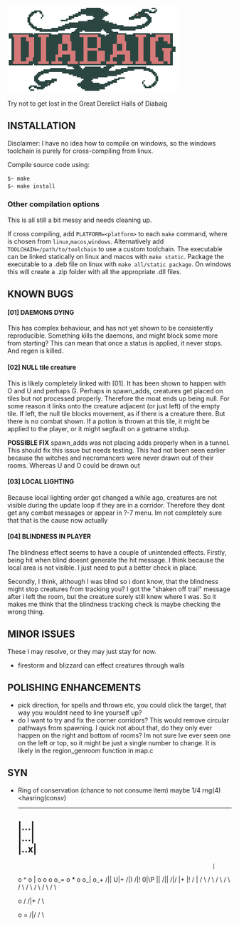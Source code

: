 ![logo](docs/images/logo.png)

Try not to get lost in the Great Derelict Halls of Diabaig

## INSTALLATION

Disclaimer: I have no idea how to compile on windows, so the windows toolchain is purely for cross-compiling from linux.

Compile source code using:

```bash
$~ make
$~ make install
```

### Other compilation options

This is all still a bit messy and needs cleaning up.

If cross compiling, add `PLATFORM=<platform>` to each `make` command, where <platform> is chosen from `linux`,`macos`,`windows`. Alternatively add `TOOLCHAIN=/path/to/toolchain` to use a custom toolchain.
The executable can be linked statically on linux and macos with `make static`.
Package the executable to a .deb file on linux with `make all/static package`. On windows this will create a .zip folder with all the appropriate .dll files.

## KNOWN BUGS

#### [01] DAEMONS DYING

This has complex behaviour, and has not yet shown to be consistently reproducible.
Something kills the daemons, and might block some more from starting?
This can mean that once a status is applied, it never stops. And regen is killed.

#### [02] NULL tile creature

This is likely completely linked with [01]. It has been shown to happen with O and U and perhaps G. 
Perhaps in spawn_adds, creatures get placed on tiles but not processed properly. Therefore the moat ends up being null. For some reason it links onto the creature adjacent (or just left) of the empty tile.
If left, the null tile blocks movement, as if there is a creature there. But there is no combat shown.  If a potion is thrown at this tile, it might be applied to the player, or it might segfault on a getname strdup.

**POSSIBLE FIX** spawn_adds was not placing adds properly when in a tunnel. This should fix this issue but needs testing.
This had not been seen earlier because the witches and necromancers were never drawn out of their rooms. Whereas U and O could be drawn out

#### [03] LOCAL LIGHTING

Because local lighting order got changed a while ago, creatures are not visible during the update loop if they are in a corridor. Therefore they dont get any combat messages or appear in ?-7 menu. 
Im not completely sure that that is the cause now actually

#### [04] BLINDNESS IN PLAYER

The blindness effect seems to have a couple of unintended effects. Firstly, being hit when blind doesnt generate the hit message. I think because the local area is not visible. I just need to put a better check in place. 

Secondly, I think, although I was blind so i dont know, that the blindness might stop creatures from tracking you? I got the "shaken off trail" message after i left the room, but the creature surely still knew where I was. So it makes me think that the blindness tracking check is maybe checking the wrong thing.

## MINOR ISSUES

These I may resolve, or they may just stay for now.

- firestorm and blizzard can effect creatures through walls

## POLISHING ENHANCEMENTS

- pick direction, for spells and throws etc, you could click the target, that way you wouldnt need to line yourself up?
- do I want to try and fix the corner corridors? This would remove circular pathways from spawning. I quick not about that, do they only ever happen on the right and bottom of rooms? Im not sure Ive ever seen one on the left or top, so it might be just a single number to change. It is likely in the region_genroom function in map.c


## SYN

- Ring of conservation (chance to not consume item) maybe 1/4 rng(4)<hasring(consv)


            
  -----     
  |...|     
  |...|     
  |..x|     
  -----     
                                                                   | 
  o ^   o |   o     o     o     o_=   o *    o      o_|          o_+ 
 /|\|  U|\+  /|\)  /|\!  0|\P   |\|  /|\|   /|\/    |\+          |\! 
 / \|  / \   / \   / \   / \   / \   / \    / \    / \          / \ 


  o  /
 /|\+ 
 / \   

  o  =
 /|\/ 
 / \   
